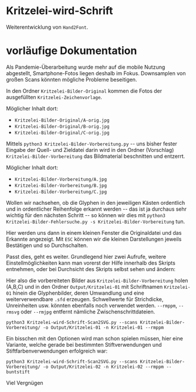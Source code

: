 # Kritzelei-wird-Schrift

Weiterentwicklung von `Hand2Font`.


# vorläufige Dokumentation

Als Pandemie-Überarbeitung wurde mehr auf die mobile Nutzung abgestellt, Smartphone-Fotos liegen deshalb im Fokus. Downsamplen von großen Scans könnten mögliche Probleme beseitigen.

In den Ordner `Kritzelei-Bilder-Original` kommen die Fotos der ausgefüllten `Kritzelei-Zeichenvorlage`.

Möglicher Inhalt dort:

* `Kritzelei-Bilder-Original/A-orig.jpg`
* `Kritzelei-Bilder-Original/B-orig.jpg`
* `Kritzelei-Bilder-Original/C-orig.jpg`

Mittels `python3 Kritzelei-Bilder-Vorbereitung.py` -- uns bisher fester Eingabe der Quell- und Zieldatei darin wird in den Ordner (Vorschlag) `Kritzelei-Bilder-Vorbereitung` das Bildmaterial beschnitten und entzerrt.

Möglicher Inhalt dort:

* `Kritzelei-Bilder-Vorbereitung/A.jpg`
* `Kritzelei-Bilder-Vorbereitung/B.jpg`
* `Kritzelei-Bilder-Vorbereitung/C.jpg`

Wollen wir nachsehen, ob die Glyphen in den jeweiligen Kästen ordentlich und in ordentlicher Reihenfolge erkannt werden -- das ist ja durchaus sehr wichtig für den nächsten Schritt -- so können wir dies mit `python3 Kritzelei-Bilder-Fehlersuche.py -s Kritzelei-Bilder-Vorbereitung` tun.

Hier werden uns dann in einem kleinen Fenster die Originaldatei und das Erkannte angezeigt. Mit `ESC` können wir die kleinen Darstellungen jeweils Bestätigen und so Durchschalten.

Passt dies, geht es weiter. Grundlegend hier zwei Aufrufe, weitere Einstellmöglichkeiten kann man vorerst der Hilfe innerhalb des Skripts entnehmen, oder bei Durchsicht des Skripts selbst sehen und ändern:

Hier also die vorbereiteten Bilder aus `Kritzelei-Bilder-Vorbereitung` holen (A,B,C) und in den Ordner `Output/Kritzelei-01` mit Schriftnamen `Kritzelei-01` hinein die Glyphenbilder, deren Umwandlung und eine weiterverwendbare `.sfd` erzeugen. Schwellwerte für Strichdicke, Unreinheiten usw. könnten ebenfalls noch verwendet werden. `--rmppm`, `--rmsvg` oder `--rmjpg` entfernt nämliche Zwischenschrittdateien.

`python3 Kritzelei-wird-Schrift-Scan2SVG.py --scans Kritzelei-Bilder-Vorbereitung/ -o Output/Kritzelei-01 -n Kritzelei-01 --rmppm`


Ein bisschen mit den Optionen wird man schon spielen müssen, hier eine Variante, welche gerade bei bestimmten Stiftverwendungen und Stiftfarbenverwendungen erfolgreich war:


`python3 Kritzelei-wird-Schrift-Scan2SVG.py --scans Kritzelei-Bilder-Vorbereitung/ -o Output/Kritzelei-02 -n Kritzelei-02 --rmppm --buntstift`

Viel Vergnügen
